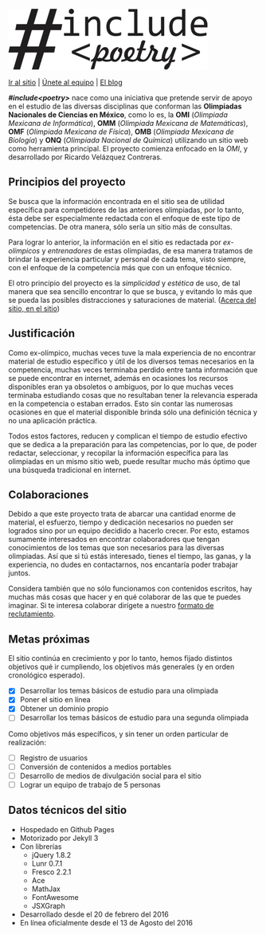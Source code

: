 ![Logo](Recursos/Multimedia/Include.png)

[Ir al sitio](https://include-poetry.github.io "El sitio real") |
[Únete al equipo](https://include-poetry.github.io/Reclutamiento/ "Reclutamiento") |
[El blog](https://include-poetry.github.io/Poetry/ "Blog oficial")

***&#35;include&lt;poetry&gt;*** nace como una iniciativa que pretende servir de apoyo en el estudio de las diversas disciplinas que conforman las **Olimpiadas Nacionales de Ciencias en México**, como lo es, la **OMI** (*Olimpiada Mexicana de Informática*), **OMM** (*Olimpiada Mexicana de Matemáticas*), **OMF** (*Olimpiada Mexicana de Física*), **OMB** (*Olimpiada Mexicana de Biología*) y **ONQ** (*Olimpiada Nacional de Química*) utilizando un sitio web como herramienta principal. El proyecto comienza enfocado en la *OMI*, y desarrollado por Ricardo Velázquez Contreras.

## Principios del proyecto

Se busca que la información encontrada en el sitio sea de utilidad específica para competidores de las anteriores olimpiadas, por lo tanto, ésta debe ser especialmente redactada con el enfoque de este tipo de competencias. De otra manera, sólo sería un sitio más de consultas. 

Para lograr lo anterior, la información en el sitio es redactada por *ex-olímpicos* y *entrenadores* de estas olimpiadas, de esa manera tratamos de brindar la experiencia particular y personal de cada tema, visto siempre, con el enfoque de la competencia más que con un enfoque técnico. 

El otro principio del proyecto es la *simplicidad* y *estética* de uso, de tal manera que sea sencillo encontrar lo que se busca, y evitando lo más que se pueda las posibles distracciones y saturaciones de material. ([Acerca del sitio, en el sitio](https://include-poetry.github.io/Acerca-de/ "Acerca del sitio"))

## Justificación

Como ex-olímpico, muchas veces tuve la mala experiencia de no encontrar material de estudio específico y útil de los diversos temas necesarios en la competencia, muchas veces terminaba perdido entre tanta información que se puede encontrar en internet, además en ocasiones los recursos disponibles eran ya obsoletos o ambiguos, por lo que muchas veces terminaba estudiando cosas que no resultaban tener la relevancia esperada en la competencia o estaban errados. Esto sin contar las numerosas ocasiones en que el material disponible brinda sólo una definición técnica y no una aplicación práctica.

Todos estos factores, reducen y complican el tiempo de estudio efectivo que se dedica a la preparación para las competencias, por lo que, de poder redactar, seleccionar, y recopilar la información específica para las olimpiadas en un mismo sitio web, puede resultar mucho más óptimo que una búsqueda tradicional en internet.

## Colaboraciones

Debido a que este proyecto trata de abarcar una cantidad enorme de material, el esfuerzo, tiempo y dedicación necesarios no pueden ser logrados sino por un equipo decidido a hacerlo crecer. Por esto, estamos sumamente interesados en encontrar colaboradores que tengan conocimientos de los temas que son necesarios para las diversas olimpiadas. Así que si tú estás interesado, tienes el tiempo, las ganas, y la experiencia, no dudes en contactarnos, nos encantaría poder trabajar juntos.

Considera también que no sólo funcionamos con contenidos escritos, hay muchas más cosas que hacer y en qué colaborar de las que te puedes imaginar. Si te interesa colaborar dirígete a nuestro [formato de reclutamiento](https://include-poetry.github.io/Reclutamiento/ "Reclutamiento").

## Metas próximas

El sitio continúa en crecimiento y por lo tanto, hemos fijado distintos objetivos qué ir cumpliendo, los objetivos más generales (y en orden cronológico esperado).

- [x] Desarrollar los temas básicos de estudio para una olimpiada
- [x] Poner el sitio en línea
- [x] Obtener un dominio propio
- [ ] Desarrollar los temas básicos de estudio para una segunda olimpiada

Como objetivos más específicos, y sin  tener un orden particular de realización:

- [ ] Registro de usuarios
- [ ] Conversión de contenidos a medios portables
- [ ] Desarrollo de medios de divulgación social para el sitio
- [ ] Lograr un equipo de trabajo de 5 personas

## Datos técnicos del sitio

- Hospedado en Github Pages
- Motorizado por Jekyll 3
- Con librerías
	- jQuery 1.8.2
	- Lunr 0.7.1
	- Fresco 2.2.1
	- Ace
	- MathJax
	- FontAwesome
    - JSXGraph
- Desarrollado desde el 20 de febrero del 2016
- En línea oficialmente desde el 13 de Agosto del 2016